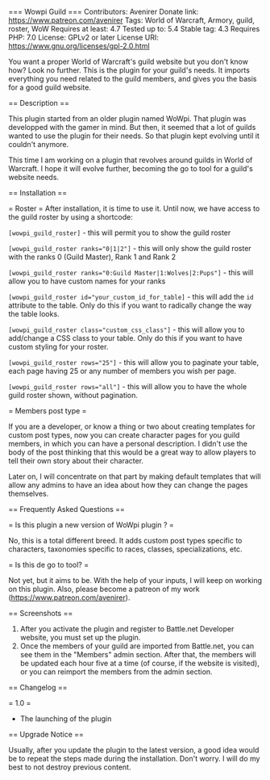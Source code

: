 === Wowpi Guild ===
Contributors: Avenirer
Donate link: https://www.patreon.com/avenirer
Tags: World of Warcraft, Armory, guild, roster, WoW
Requires at least: 4.7
Tested up to: 5.4
Stable tag: 4.3
Requires PHP: 7.0
License: GPLv2 or later
License URI: https://www.gnu.org/licenses/gpl-2.0.html

You want a proper World of Warcraft's guild website but you don't know how? Look no further. 
This is the plugin for your guild's needs. It imports everything you need related to the guild members,
and gives you the basis for a good guild website.

== Description ==

This plugin started from an older plugin named WoWpi. That plugin was developped with the gamer in mind. But then,
it seemed that a lot of guilds wanted to use the plugin for their needs. So that plugin kept evolving until it 
couldn't anymore.

This time I am working on a plugin that revolves around guilds in World of Warcraft. I hope it will evolve further,
becoming the go to tool for a guild's website needs.

== Installation ==

= Roster =
After installation, it is time to use it. Until now, we have access to the guild roster by using a shortcode:

`[wowpi_guild_roster]` - this will permit you to show the guild roster

`[wowpi_guild_roster ranks="0|1|2"]` - this will only show the guild roster with the ranks 0 (Guild Master), Rank 1 and
Rank 2

`[wowpi_guild_roster ranks="0:Guild Master|1:Wolves|2:Pups"]` - this will allow you to have custom names for your ranks

`[wowpi_guild_roster id="your_custom_id_for_table]` - this will add the `id` attribute to the table. Only do this if
you want to radically change the way the table looks.

`[wowpi_guild_roster class="custom_css_class"]` - this will allow you to add/change a CSS class to your table. Only do 
this if you want to have custom styling for your roster.

`[wowpi_guild_roster rows="25"]` - this will allow you to paginate your table, each page having 25 or any number of members
 you wish per page.
 
 `[wowpi_guild_roster rows="all"]` - this will allow you to have the whole guild roster shown, without pagination.
 
= Members post type =

If you are a developer, or know a thing or two about creating templates for custom post types, now you can create character 
pages for you guild members, in which you can have a personal description. I didn't use the body of the post thinking 
that this would be a great way to allow players to tell their own story about their character.

Later on, I will concentrate on that part by making default templates that will allow any admins to have an idea about 
how they can change the pages themselves.

== Frequently Asked Questions ==

= Is this plugin a new version of WoWpi plugin ? =

No, this is a total different breed. It adds custom post types specific to characters, taxonomies specific to races,
classes, specializations, etc.

= Is this de go to tool? =

Not yet, but it aims to be. With the help of your inputs, I will keep on working on this plugin. Also, please become
a patreon of my work (https://www.patreon.com/avenirer). 

== Screenshots ==

1. After you activate the plugin and register to Battle.net Developer website, you must set up the plugin.
2. Once the members of your guild are imported from Battle.net, you can see them in the "Members" admin section. After that,
the members will be updated each hour five at a time (of course, if the website is visited), or you can reimport the members
from the admin section.

== Changelog ==

= 1.0 =
* The launching of the plugin

== Upgrade Notice ==

Usually, after you update the plugin to the latest version, a good idea would be to repeat the steps made during 
the installation. Don't worry. I will do my best to not destroy previous content.